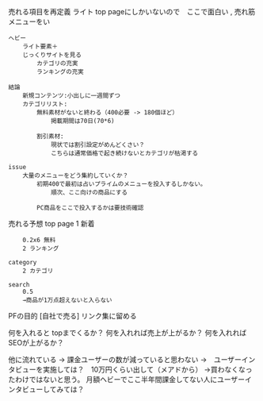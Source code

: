 
売れる項目を再定義
	ライト
		top pageにしかいないので　ここで面白い , 売れ筋メニューをい

	ヘビー
		ライト要素＋
		じっくりサイトを見る
			カテゴリの充実
			ランキングの充実

	結論
		新規コンテンツ:小出しに一週間ずつ
		カテゴリリスト:
			無料素材がないと終わる（400必要 -> 180個ほど）
				掲載期間は70日(70*6)
				
			割引素材:
				現状では割引設定がめんどくさい？
				こちらは通常価格で起き続けないとカテゴリが枯渇する

	issue
		大量のメニューをどう集約していくか？
			初期400で最初は占いプライムのメニューを投入するしかない。
				順次、ここ向けの商品にする
	
			PC商品をここで投入するかは要技術確認
				


売れる予想
	top page
		1 新着
			
		0.2x6 無料		
		2 ランキング

	category
		2 カテゴリ
	
	search
		0.5 
		→商品が1万点超えないと入らない


PFの目的
	[自社で売る]
	リンク集に留める

何を入れると
    topまでくるか？
    何を入れれば売上が上がるか？
    何を入れればSEOが上がるか？


他に流れている
→ 課金ユーザーの数が減っていると思わない
    →　ユーザーインタビューを実施しては？　10万円くらい出して（メアドから）
        →買わなくなったわけではないと思う。
            月額ヘビーでここ半年間課金してない人にユーザーインタビューしてみては？

